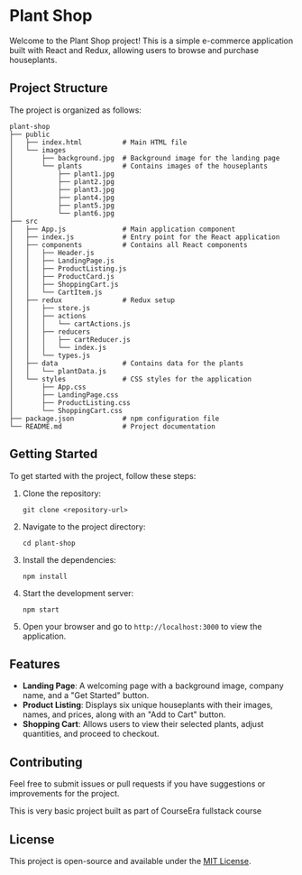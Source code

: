 # Plant Shop

Welcome to the Plant Shop project! This is a simple e-commerce application built with React and Redux, allowing users to browse and purchase houseplants.

## Project Structure

The project is organized as follows:

```
plant-shop
├── public
│   ├── index.html          # Main HTML file
│   └── images
│       ├── background.jpg  # Background image for the landing page
│       └── plants          # Contains images of the houseplants
│           ├── plant1.jpg
│           ├── plant2.jpg
│           ├── plant3.jpg
│           ├── plant4.jpg
│           ├── plant5.jpg
│           └── plant6.jpg
├── src
│   ├── App.js              # Main application component
│   ├── index.js            # Entry point for the React application
│   ├── components          # Contains all React components
│   │   ├── Header.js
│   │   ├── LandingPage.js
│   │   ├── ProductListing.js
│   │   ├── ProductCard.js
│   │   ├── ShoppingCart.js
│   │   └── CartItem.js
│   ├── redux               # Redux setup
│   │   ├── store.js
│   │   ├── actions
│   │   │   └── cartActions.js
│   │   ├── reducers
│   │   │   ├── cartReducer.js
│   │   │   └── index.js
│   │   └── types.js
│   ├── data                # Contains data for the plants
│   │   └── plantData.js
│   └── styles              # CSS styles for the application
│       ├── App.css
│       ├── LandingPage.css
│       ├── ProductListing.css
│       └── ShoppingCart.css
├── package.json            # npm configuration file
└── README.md               # Project documentation
```

## Getting Started

To get started with the project, follow these steps:

1. Clone the repository:
   ```
   git clone <repository-url>
   ```

2. Navigate to the project directory:
   ```
   cd plant-shop
   ```

3. Install the dependencies:
   ```
   npm install
   ```

4. Start the development server:
   ```
   npm start
   ```

5. Open your browser and go to `http://localhost:3000` to view the application.

## Features

- **Landing Page**: A welcoming page with a background image, company name, and a "Get Started" button.
- **Product Listing**: Displays six unique houseplants with their images, names, and prices, along with an "Add to Cart" button.
- **Shopping Cart**: Allows users to view their selected plants, adjust quantities, and proceed to checkout.

## Contributing

Feel free to submit issues or pull requests if you have suggestions or improvements for the project.

This is very  basic project built as part of CourseEra fullstack course

## License

This project is open-source and available under the [MIT License](LICENSE).
